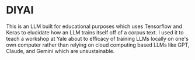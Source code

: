 # DIYAI
This is an LLM built for educational purposes which uses Tensorflow and Keras to elucidate how an LLM trains itself off of a corpus text. I used it to teach a workshop at Yale about to efficacy of training LLMs locally on one's own computer rather than relying on cloud computing based LLMs like GPT, Claude, and Gemini which are unsustainable. 
